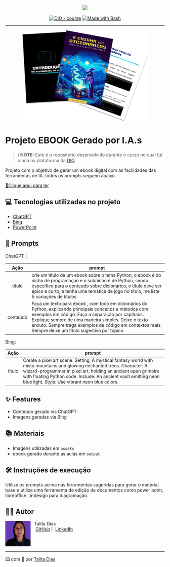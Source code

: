 <p align="center">
    <img width="100" src=".github/assets/banner.png">
</p>


<p align="center">
<a href="https://dio.me/"><img src="https://img.shields.io/badge/DIO-Course-28DA77?logo=youtube" alt="DIO - course"></a>
<a href="https://www.gnu.org/software/bash/" title="Go to Bash homepage"><img src="https://img.shields.io/badge/Prompt-Project-blue?logo=gnu-bash&amp;logoColor=white" alt="Made with Bash"></a></p>

-------


<p align="center">
<img 
    src="./assets/cover.png"
    width="400"  
/>
</p>

# Projeto EBOOK Gerado por I.A.s


 > ℹ️ **NOTE:** Este é o repositório desenvolvido durante o curso no qual fui aluna na plataforma da [DIO](https://dio.me)

Projeto com o objetivo de gerar um ebook digital com as facilidades das ferramentas de IA. todos os prompts
seguem abaixo.

<a href="https://github.com/talitasdias/prompts-recipe-to-create-a-ebook/blob/main/output/ebook-o-enigma-dos-dicionarios-uma-aventura-python-epica.pdf" title="View PDF now"> 📕Clique aqui para ler</a>

## 💻 Tecnologias utilizadas no projeto

- [ChatGPT](https://chat.openai.com/) 
- [Bing](https://www.bing.com/images/create)
- [PowerPoint](https://www.microsoft.com/en/microsoft-365/powerpoint)

## 🧠 Prompts


ChatGPT：

|   Ação   | prompt                                                                                                                                                                                                                                                                         |
| :------: | ------------------------------------------------------------------------------------------------------------------------------------------------------------------------------------------------------------------------------------------------------------------------------ |
|  título  | crie um título de um ebook sobre o tema Python, o ebook é do nicho de programaçao e o subnicho é de Python, sendo específico para o conteudo sobre dicionários, o título deve ser épico e curto, e tenha uma temática de jogo no título, me liste 5 variações de títulos                                                        |
| conteúdo | Faça um texto para ebook , com foco em dicionários do Python, explicando principais conceitos e métodos com exemplos em código. Faça a separação por capítulos. Explique sempre de uma maneira simples. Deixe o texto enxuto. Sempre traga exemplos de código em contextos reais. Sempre deixe um título sugestivo por tópico |


Bing:

|  Ação  | prompt                                                                                 |
| :----: | -------------------------------------------------------------------------------------- |
| título | Create a pixel art scene: Setting: A mystical fantasy world with misty mountains and glowing enchanted trees. Character: A wizard-programmer in pixel art, holding an ancient open grimoire with floating Python code. Include: An ancient vault emitting neon blue light. Style: Use vibrant neon blue colors. |

## ✨ Features

- Conteúdo gerado via ChatGPT
- Imagens geradas via Bing

## 📚 Materiais

- Imagens utilizadas em `assets`
- ebook gerado durante as aulas em `output`

## 🛠️ Instruções de execução

Utilize os prompts acima nas ferramentas sugeridas para gerar o material base e utilize uma ferramenta de edição de documentos como power point, libreoffice , indesign para diagramação.

## 👨‍💻 Autor

<p>
    <img 
      align=left 
      margin=10 
      width=80 
      src="./assets/perfil.png"
    />
    <p>&nbsp&nbsp&nbspTalita Dias<br>
    &nbsp&nbsp&nbsp
    <a href="https://github.com/talitasdias">
    GitHub</a>&nbsp;|&nbsp;
    <a href="https://www.linkedin.com/in/talita-dias-dev-tester/?originalSubdomain=br">LinkedIn</a></p>
</p>
<br/><br/>
<p>

---

⌨️ com 💜 por [Talita Dias](https://github.com/talitasdias)
